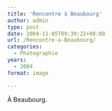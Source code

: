 ```yaml
---
title: 'Rencontre à Beaubourg'
author: admin
type: post
date: 2004-11-05T09:39:22+00:00
url: /Rencontre-a-Beaubourg/
categories:
  - Photographie
years:
  - 2004
format: image

---
```

À Beaubourg.